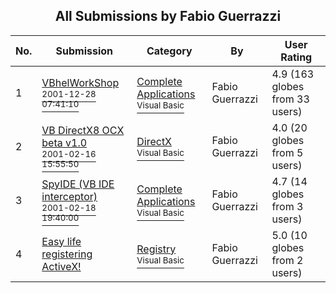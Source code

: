 ﻿<div align="center">

## All Submissions by Fabio Guerrazzi

</div>

No.  | Submission | Category | By   | User Rating
---- | ---------- | -------- | ---- | -----------
1 | [VBhelWorkShop<br /><sup>2001-12-28 07:41:10</sup>](https://github.com/Planet-Source-Code/fabio-guerrazzi-vbhelworkshop__1-30426) | [Complete Applications<br /><sup>Visual Basic</sup>](../ByCategory/complete-applications__1-27.md) | Fabio Guerrazzi | 4.9 (163 globes from 33 users)
2 | [VB DirectX8 OCX beta v1\.0<br /><sup>2001-02-16 15:55:50</sup>](https://github.com/Planet-Source-Code/fabio-guerrazzi-vb-directx8-ocx-beta-v1-0__1-21075) | [DirectX<br /><sup>Visual Basic</sup>](../ByCategory/directx__1-44.md) | Fabio Guerrazzi | 4.0 (20 globes from 5 users)
3 | [SpyIDE \(VB IDE interceptor\)<br /><sup>2001-02-18 19:40:00</sup>](https://github.com/Planet-Source-Code/fabio-guerrazzi-spyide-vb-ide-interceptor__1-21124) | [Complete Applications<br /><sup>Visual Basic</sup>](../ByCategory/complete-applications__1-27.md) | Fabio Guerrazzi | 4.7 (14 globes from 3 users)
4 | [Easy life registering ActiveX\!<br />](https://github.com/Planet-Source-Code/fabio-guerrazzi-easy-life-registering-activex__1-30755) | [Registry<br /><sup>Visual Basic</sup>](../ByCategory/registry__1-36.md) | Fabio Guerrazzi | 5.0 (10 globes from 2 users)
